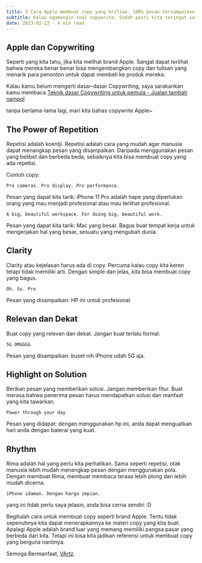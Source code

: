 ```yaml
---
title: 5 Cara Apple membuat copy yang brilian. 100% pesan tersampaikan.
subtitle: Kalau ngomongin soal copywrite. Sudah pasti kita teringat satu brand yang sangat terkenal dengan berbagai macam campaign dan jargon-jargon berkelas. Yaitu Apple. Kita akan belajar bagaimana Apple menyampaikan pesannya kepada dunia.
date: 2023-02-13 - 4 min read
---
```


## Apple dan Copywriting

Seperti yang kita tahu, jika kita melihat brand Apple. Sangat dapat terlihat bahwa mereka benar benar bisa mengembangkan copy dan tulisan yang menarik para penonton untuk dapat membeli ke produk mereka.

Kalau kamu belum mengerti dasar-dasar Copywriting, saya sarakankan kamu membaca [Teknik dasar Copywriting untuk pemula - Jualan tambah nampol](./copywriting-untuk-pemula)

tanpa berlama-lama lagi, mari kita bahas copywrite Apple~

## The Power of Repetition

Repetisi adalah koentji. Repetisi adalah cara yang mudah agar manusia dapat menangkap pesan yang disampaikan. Daripada menggunakan pesan yang belibet dan berbeda beda, sebaiknya kita bisa membuat copy yang ada repetisi.

Contoh copy:

```Pro cameras. Pro display. Pro performance.```

Pesan yang dapat kita tarik: iPhone 11 Pro adalah hape yang diperlukan orang yang mau menjadi profesional atau mau terlihat profesional.

```A big, beautiful workspace. For doing big, beautiful work.```

Pesan yang dapat kita tarik: Mac yang besar. Bagus buat tempat kerja untuk mengerjakan hal yang besar, sesuatu yang mengubah dunia.

## Clarity

Clarity atau kejelasan harus ada di copy. Percuma kalau copy kita keren tetapi tidak memiliki arti. Dengan simple dan jelas, kita bisa membuat copy yang bagus.

```Oh. So. Pro```

Pesan yang disampaikan: HP ini untuk profesional.

## Relevan dan Dekat

Buat copy yang relevan dan dekat. Jangan buat terlalu formal.

```5G OMGGGG```

Pesan yang disampaikan: buset nih iPhone udah 5G aja.

## Highlight on Solution

Berikan pesan yang memberikan solusi. Jangan memberikan fitur. Buat merasa bahwa penerima pesan harus mendapatkan solusi dan manfaat yang kita tawarkan.

```Power through your day```

Pesan yang didapat: dengan menggunakan hp ini, anda dapat menguatkan hari anda dengan baterai yang kuat.


## Rhythm

Rima adalah hal yang perlu kita perhatikan. Sama seperti repetisi, otak manusia lebih mudah menangkap pesan dengan menggunakan pola. Dengan membuat Rima, membuat membaca terasa lebih plong dan lebih mudah dicerna.

```iPhone idaman. Dengan harga impian.```

yang ini tidak perlu saya jelasin, anda bisa cerna sendiri :D


Begitulah cara untuk membuat copy seperti brand Apple. Tentu tidak sepenuhnya kita dapat menerapkannya ke materi copy yang kita buat. Apalagi Apple adalah brand luar yang memang memiliki pangsa pasar yang berbeda dari kita. Tetapi ini bisa kita jadikan referensi untuk membuat copy yang berguna nantinya.

Semoga Bermanfaat, [VArtz](/).

